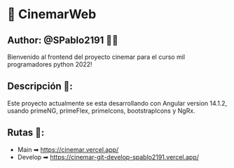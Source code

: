 # 🎥 CinemarWeb
## Author:  @SPablo2191 🐱‍🚀
Bienvenido al frontend del proyecto cinemar para el curso mil programadores python 2022!

## Descripción 👀:
Este proyecto actualmente se esta desarrollando con Angular version 14.1.2, usando primeNG, primeFlex, primeIcons, bootstrapIcons y NgRx.

## Rutas 👣:
- Main ➡ https://cinemar.vercel.app/
- Develop ➡ https://cinemar-git-develop-spablo2191.vercel.app/

